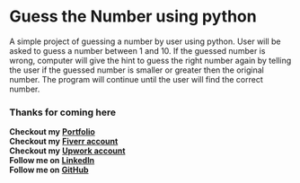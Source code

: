 # Guess the Number using python

A simple project of guessing a number by user using python. User will be asked to guess a number between 1 and 10. If the guessed number is wrong, computer will give the hint to guess the right number again by telling the user if the guessed number is smaller or greater then the original number. The program will continue until the user will find the correct number. <br />


### Thanks for coming here 
 **Checkout my** [**Portfolio**](https://a03152049334.wixsite.com/muhammadahmed) <br />
 **Checkout my** [**Fiverr account**](https://www.fiverr.com/ahmed189) <br />
 **Checkout my** [**Upwork account**](https://www.upwork.com/freelancers/~01e248930a029b5290) <br />
 **Follow me on** [**LinkedIn**](http://www.linkedin.com/in/muhammad-ahmed189) <br />
 **Follow me on** [**GitHub**](https://github.com/MuhammadnAhmed) <br />
